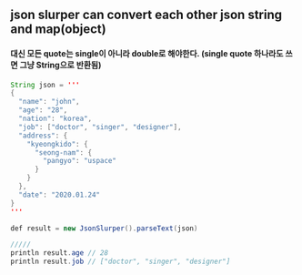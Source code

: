 ## json slurper can convert each other json string and map(object)

#### 대신 모든 quote는 single이 아니라 double로 해야한다. (single quote 하나라도 쓰면 그냥 String으로 반환됨)

```java
String json = '''
{
  "name": "john",
  "age": "28",
  "nation": "korea",
  "job": ["doctor", "singer", "designer"],
  "address": {
    "kyeongkido": {
      "seong-nam": {
        "pangyo": "uspace"
      }
    }
  },
  "date": "2020.01.24"
}
'''

def result = new JsonSlurper().parseText(json)

/////
println result.age // 28
println result.job // ["doctor", "singer", "designer"]
